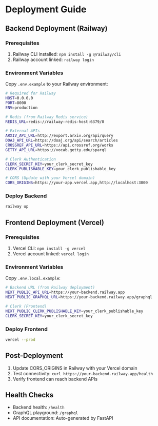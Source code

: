 # Deployment Guide

## Backend Deployment (Railway)

### Prerequisites

1. Railway CLI installed: `npm install -g @railway/cli`
2. Railway account linked: `railway login`

### Environment Variables

Copy `.env.example` to your Railway environment:

```bash
# Required for Railway
HOST=0.0.0.0
PORT=8000
ENV=production

# Redis (from Railway Redis service)
REDIS_URL=redis://railway-redis-host:6379/0

# External APIs
ARXIV_API_URL=http://export.arxiv.org/api/query
DOAJ_API_URL=https://doaj.org/api/search/articles
CROSSREF_API_URL=https://api.crossref.org/works
GETTY_API_URL=https://vocab.getty.edu/sparql

# Clerk Authentication
CLERK_SECRET_KEY=your_clerk_secret_key
CLERK_PUBLISHABLE_KEY=your_clerk_publishable_key

# CORS (Update with your Vercel domain)
CORS_ORIGINS=https://your-app.vercel.app,http://localhost:3000
```

### Deploy Backend

```bash
railway up
```

## Frontend Deployment (Vercel)

### Prerequisites

1. Vercel CLI: `npm install -g vercel`
2. Vercel account linked: `vercel login`

### Environment Variables

Copy `.env.local.example`:

```bash
# Backend URL (from Railway deployment)
NEXT_PUBLIC_API_URL=https://your-backend.railway.app
NEXT_PUBLIC_GRAPHQL_URL=https://your-backend.railway.app/graphql

# Clerk (Frontend)
NEXT_PUBLIC_CLERK_PUBLISHABLE_KEY=your_clerk_publishable_key
CLERK_SECRET_KEY=your_clerk_secret_key
```

### Deploy Frontend

```bash
vercel --prod
```

## Post-Deployment

1. Update CORS_ORIGINS in Railway with your Vercel domain
2. Test connectivity: `curl https://your-backend.railway.app/health`
3. Verify frontend can reach backend APIs

## Health Checks

- Backend health: `/health`
- GraphQL playground: `/graphql`
- API documentation: Auto-generated by FastAPI

